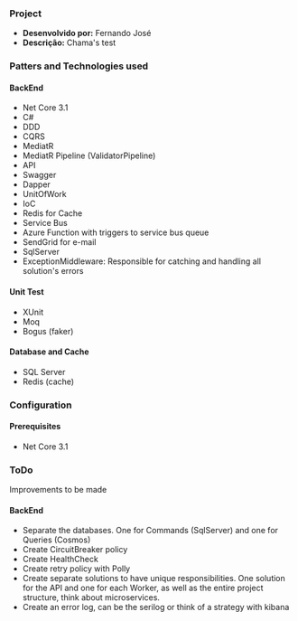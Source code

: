 ### Project
- **Desenvolvido por:** Fernando José
- **Descrição:** Chama's test

### Patters and Technologies used
#### BackEnd
- Net Core 3.1
- C#
- DDD
- CQRS
- MediatR
- MediatR Pipeline (ValidatorPipeline)
- API
- Swagger
- Dapper
- UnitOfWork
- IoC
- Redis for Cache
- Service Bus 
- Azure Function with triggers to service bus queue
- SendGrid for e-mail
- SqlServer
- ExceptionMiddleware: Responsible for catching and handling all solution's errors

#### Unit Test
- XUnit
- Moq
- Bogus (faker)

#### Database and Cache
- SQL Server
- Redis (cache)

### Configuration

#### Prerequisites
- Net Core 3.1

### ToDo
Improvements to be made

#### BackEnd
- Separate the databases. One for Commands (SqlServer) and one for Queries (Cosmos)
- Create CircuitBreaker policy
- Create HealthCheck
- Create retry policy with Polly
- Create separate solutions to have unique responsibilities. One solution for the API and one for each Worker, as well as the entire project structure, think about microservices.
- Create an error log, can be the serilog or think of a strategy with kibana